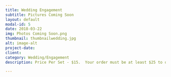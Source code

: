 ```yaml
---
title: Wedding Engagement
subtitle: Pictures Coming Soon
layout: default
modal-id: 5
date: 2018-03-22
img: Photos Coming Soon.png
thumbnail: thumbnailwedding.jpg
alt: image-alt
project-date: 
client: 
category: Wedding/Engagement
description: Price Per Set - $15.  Your order must be at least $25 to qualify for free delivery.

---
```

